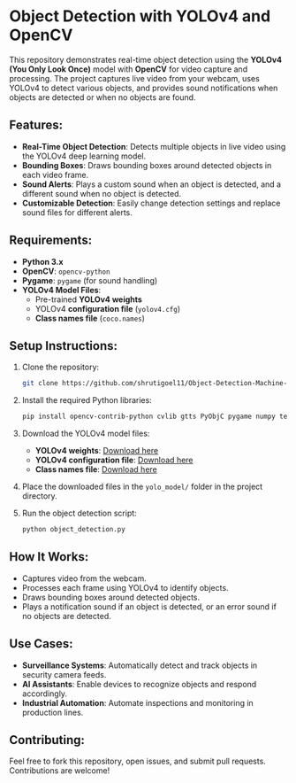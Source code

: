 # Object Detection with YOLOv4 and OpenCV

This repository demonstrates real-time object detection using the **YOLOv4 (You Only Look Once)** model with **OpenCV** for video capture and processing. The project captures live video from your webcam, uses YOLOv4 to detect various objects, and provides sound notifications when objects are detected or when no objects are found.

## Features:
- **Real-Time Object Detection**: Detects multiple objects in live video using the YOLOv4 deep learning model.
- **Bounding Boxes**: Draws bounding boxes around detected objects in each video frame.
- **Sound Alerts**: Plays a custom sound when an object is detected, and a different sound when no object is detected.
- **Customizable Detection**: Easily change detection settings and replace sound files for different alerts.

## Requirements:
- **Python 3.x**
- **OpenCV**: `opencv-python`
- **Pygame**: `pygame` (for sound handling)
- **YOLOv4 Model Files**:
  - Pre-trained **YOLOv4 weights**
  - YOLOv4 **configuration file** (`yolov4.cfg`)
  - **Class names file** (`coco.names`)

## Setup Instructions:
1. Clone the repository:
    ```bash
    git clone https://github.com/shrutigoel11/Object-Detection-Machine-Learning-.git
    ```

2. Install the required Python libraries:
    ```bash
    pip install opencv-contrib-python cvlib gtts PyObjC pygame numpy tensorflow==2.10.0
    ```

3. Download the YOLOv4 model files:
   - **YOLOv4 weights**: [Download here](https://github.com/AlexeyAB/darknet/releases)
   - **YOLOv4 configuration file**: [Download here](https://github.com/AlexeyAB/darknet/blob/master/cfg/yolov4.cfg)
   - **Class names file**: [Download here](https://github.com/AlexeyAB/darknet/blob/master/data/coco.names)

4. Place the downloaded files in the `yolo_model/` folder in the project directory.

5. Run the object detection script:
    ```bash
    python object_detection.py
    ```

## How It Works:
- Captures video from the webcam.
- Processes each frame using YOLOv4 to identify objects.
- Draws bounding boxes around detected objects.
- Plays a notification sound if an object is detected, or an error sound if no objects are detected.

## Use Cases:
- **Surveillance Systems**: Automatically detect and track objects in security camera feeds.
- **AI Assistants**: Enable devices to recognize objects and respond accordingly.
- **Industrial Automation**: Automate inspections and monitoring in production lines.

## Contributing:
Feel free to fork this repository, open issues, and submit pull requests. Contributions are welcome!

